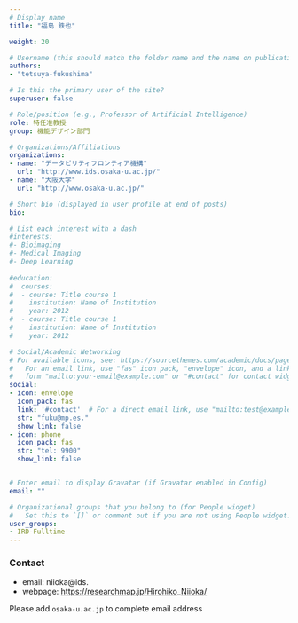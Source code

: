 ```yaml
---
# Display name
title: "福島 鉄也"

weight: 20

# Username (this should match the folder name and the name on publications)
authors:
- "tetsuya-fukushima"

# Is this the primary user of the site?
superuser: false

# Role/position (e.g., Professor of Artificial Intelligence)
role: 特任准教授
group: 機能デザイン部門

# Organizations/Affiliations
organizations:
- name: "データビリティフロンティア機構"
  url: "http://www.ids.osaka-u.ac.jp/"
- name: "大阪大学"
  url: "http://www.osaka-u.ac.jp/"

# Short bio (displayed in user profile at end of posts)
bio: 

# List each interest with a dash
#interests:
#- Bioimaging
#- Medical Imaging
#- Deep Learning
  
#education:
#  courses:
#  - course: Title course 1
#    institution: Name of Institution
#    year: 2012
#  - course: Title course 1
#    institution: Name of Institution
#    year: 2012

# Social/Academic Networking
# For available icons, see: https://sourcethemes.com/academic/docs/page-builder/#icons
#   For an email link, use "fas" icon pack, "envelope" icon, and a link in the
#   form "mailto:your-email@example.com" or "#contact" for contact widget.
social:
- icon: envelope
  icon_pack: fas
  link: '#contact'  # For a direct email link, use "mailto:test@example.org".
  str: "fuku@mp.es."
  show_link: false
- icon: phone
  icon_pack: fas
  str: "tel: 9900"
  show_link: false


# Enter email to display Gravatar (if Gravatar enabled in Config)
email: ""

# Organizational groups that you belong to (for People widget)
#   Set this to `[]` or comment out if you are not using People widget.
user_groups:
- IRD-Fulltime
---
```


### Contact
- email: niioka@ids.
- webpage: https://researchmap.jp/Hirohiko_Niioka/


Please add `osaka-u.ac.jp` to complete email address